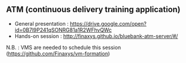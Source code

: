 ## ATM (continuous delivery training application)  
- General presentation : https://drive.google.com/open?id=0B7l9P241qSONRG81a1R2WFhvQWc  
- Hands-on session : http://finaxys.github.io/bluebank-atm-server/#/  
  
N.B. : VMS are needed to schedule this session (https://github.com/Finaxys/vm-formation)  
